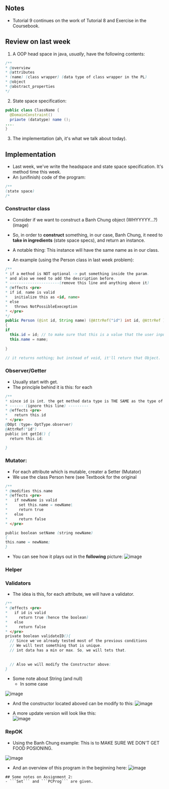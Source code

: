 ## Notes
- Tutorial 9 continues on the work of Tutorial 8 and Exercise in the Coursebook.

## Review on last week
1. A OOP head space in java, *usually*, have the following contents:
```java
/**
* @overview
* @attributes
* (name) (class wrapper) (data type of class wrapper in the PL)
* @object
* @abstract_properties
*/
```

2. State space specification:
```java
public class ClassName {
  @DomainConstraint()
  priavte (datatype) name ();
....
}
```
3. The implementation (ah, it's what we talk about today).

## Implementation
- Last week, we've write the headspace and state space specification. It's method time this week. 
- An (unifinish) code of the program: 
```java
/**
(state space)
/*
```


### Constructor class
- Consider if we want to construct a Banh Chung object (WHYYYYY...?)
(image)


- So, in order to **construct** something, in our case, Banh Chung, it need to **take in ingredients** (state space specs), and return an instance. 
- A notable thing: This instance will have the same name as in our class. 
- An example (using the Person class in last week problem):
```java
/**
* if a method is NOT optional -> put something inside the param.
* and also we need to add the description before. 
* ----------------------(remove this line and anything above it)
* @effects <pre>
* if id, name is valid
*   initialize this as <id, name>
* else 
*   throws NotPossibleExeception
* </pre>
*/
public Person (@int id, String name) (@AttrRef("id") int id, @AttrRef )
{
if 
  this.id = id; // to make sure that this is a value that the user input in
  this.name = name;
  
}

// it returns nothing; but instead of void, it'll return that Object.
```
### Observer/Getter
- Usually start with get.
- The principle behind it is this: for each 
```java
/**
* since id is int, the get method data type is THE SAME as the type of data.
* ------ (ignore this line) --------- 
* @effects <pre>
*   return this.id
* </pre>
@DOpt (type= OptType.observer)
@AttrRef("id")
public int getId() {
  return this.id;

}
```

### Mutator:
- For each attribute which is mutable, creater a Setter (Mutator)
- We use the class Person here (see Textbook for the original 
```java
/**
* @modifies this.name
* @effects <pre>
*   if newName is valid
*     set this.name = newName\
*     return true
*   else
*     return false
* </pre>

public boolean setName (string newName)
{
this.name = newName;
}
```
- You can see how it plays out in the **following** picture:
![image](https://user-images.githubusercontent.com/113848893/229960288-267ac513-b6be-4e08-9ddc-97e5734c895a.png)

### Helper




### Validators
- The idea is this, for each attribute, we will have a validator. 
```java
/**
* @effects <pre>
*   if id is valid
*     return true (hence the boolean)
*   else
*     return false
* </pre>
private boolean validateID(){
  // Since we've already tested most of the previous conditions
  // We will test something that is unique.
  // int data has a min or max. So, we will tets that.
  
 
  // Also we will modify the Constructor above: 
}
```
- Some note about String (and null)
  - In some case

![image](https://user-images.githubusercontent.com/113848893/229962007-6bb33c64-89bb-44d7-be43-965396e6bd6c.png)

- And the constructor located aboved can be modify to this:
![image](https://user-images.githubusercontent.com/113848893/229962321-51df27a3-bb10-49f9-a8ce-391facef9422.png)

- A more update version will look like this:\
 ![image](https://user-images.githubusercontent.com/113848893/229962530-303e5dfb-1241-48d2-a737-4380e33573ef.png)

### RepOK
- Using the Banh Chung example: This is to MAKE SURE WE DON'T GET FOOD POSIONING.

![image](https://user-images.githubusercontent.com/113848893/229963112-da7c4e4d-e8cc-4e35-b1c5-58cb7366d2ef.png)



- And an overview of this program in the beginning here:
![image](https://user-images.githubusercontent.com/113848893/229953569-ed4e2a7a-8c7b-4558-9748-78ef7760551f.png)


```
## Some notes on Assignment 2:
- ```Set``` and ```PCProg``` are given. 
